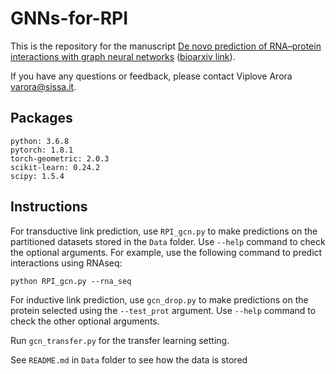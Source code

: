 # GNNs-for-RPI

This is the repository for the manuscript [De novo prediction of RNA–protein interactions with graph neural networks][1] ([bioarxiv link][2]).

If you have any questions or feedback, please contact Viplove Arora varora@sissa.it.

## Packages
```
python: 3.6.8
pytorch: 1.8.1
torch-geometric: 2.0.3
scikit-learn: 0.24.2
scipy: 1.5.4
```

## Instructions
For transductive link prediction, use `RPI_gcn.py` to make predictions on the partitioned datasets stored in the `Data` folder. Use `--help` command to check the optional arguments. For example, use the following command to predict interactions using RNAseq:
```
python RPI_gcn.py --rna_seq
```

For inductive link prediction, use `gcn_drop.py` to make predictions on the protein selected using the `--test_prot` argument. Use `--help` command to check the other optional arguments.

Run `gcn_transfer.py` for the transfer learning setting.

See `README.md` in `Data` folder to see how the data is stored

[1]: https://rnajournal.cshlp.org/content/28/11/1469.short
[2]: https://www.biorxiv.org/content/10.1101/2021.09.28.462100v3.abstract
